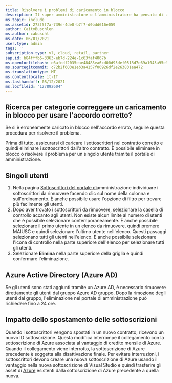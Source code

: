 ```yaml
---
title: Risolvere i problemi di caricamento in blocco
description: Il super amministratore o l'amministratore ha pensato di assegnare gli utenti al nuovo contratto, ma ha aggiunto gli utenti al contratto errato.
ms.topic: include
ms.assetid: 273f5f7a-739e-4de0-b7f7-d0bdd616e059
author: CaityBuschlen
ms.author: cabuschl
ms.date: 06/01/2021
user.type: admin
tags: ''
subscription.type: vl, cloud, retail, partner
sap.id: b84fffb5-3363-eb7d-224e-1c63faf4067b
ms.openlocfilehash: e6afedf2035eae48483ea6cd00d95def0518d7e69a1043a95e351934af39b5b8
ms.sourcegitcommit: c72b2f603e1eb3a4157f00926df2e263831ea472
ms.translationtype: MT
ms.contentlocale: it-IT
ms.lasthandoff: 08/12/2021
ms.locfileid: "127892604"
---
```

## <a name="how-do-i-fix-a-bulk-upload-to-use-the-correct-agreement"></a>Ricerca per categorie correggere un caricamento in blocco per usare l'accordo corretto?

Se si è erroneamente caricato in blocco nell'accordo errato, seguire questa procedura per risolvere il problema.

Prima di tutto, assicurarsi di caricare i sottoscrittori nel contratto corretto e quindi eliminare i sottoscrittori dall'altro contratto. È possibile eliminare in blocco o risolvere il problema per un singolo utente tramite il portale di amministrazione.

## <a name="individual-users"></a>Singoli utenti

1. Nella pagina [Sottoscrittori del portale di](https://manage.visualstudio.com/subscribers)amministrazione individuare i sottoscrittori da rimuovere facendo clic sul nome della colonna e sull'ordinamento. È anche possibile usare l'opzione di filtro per trovare più facilmente gli utenti.
2. Dopo aver trovato i sottoscrittori da rimuovere, selezionare la casella di controllo accanto agli utenti. Non esiste alcun limite al numero di utenti che è possibile selezionare contemporaneamente. È anche possibile selezionare il primo utente in un elenco da rimuovere, quindi premere MAIUSC e quindi selezionare l'ultimo utente nell'elenco. Questi passaggi selezionano tutti gli utenti nell'elenco. È anche possibile selezionare l'icona di controllo nella parte superiore dell'elenco per selezionare tutti gli utenti. 
3. Selezionare **Elimina** nella parte superiore della griglia e quindi confermare l'eliminazione.

## <a name="azure-active-directory-azure-ad-group"></a>Azure Active Directory (Azure AD)

Se gli utenti sono stati aggiunti tramite un Azure AD, è necessario rimuovere direttamente gli utenti dal gruppo Azure AD gruppo. Dopo la rimozione degli utenti dal gruppo, l'eliminazione nel portale di amministrazione può richiedere fino a 24 ore. 

## <a name="impact-of-moving-subscriptions"></a>Impatto dello spostamento delle sottoscrizioni

Quando i sottoscrittori vengono spostati in un nuovo contratto, ricevono un nuovo ID sottoscrizione. Questa modifica interrompe il collegamento con la sottoscrizione di Azure associata al vantaggio di credito mensile di Azure. Quando il collegamento viene interrotto, la sottoscrizione di Azure precedente è soggetta alla disattivazione finale. Per evitare interruzioni, i sottoscrittori devono creare una nuova sottoscrizione di Azure usando il vantaggio nella nuova sottoscrizione di Visual Studio e quindi trasferire gli asset di [Azure](https://docs.microsoft.com/azure/azure-resource-manager/management/move-resource-group-and-subscription) esistenti dalla sottoscrizione di Azure precedente a quella nuova.

